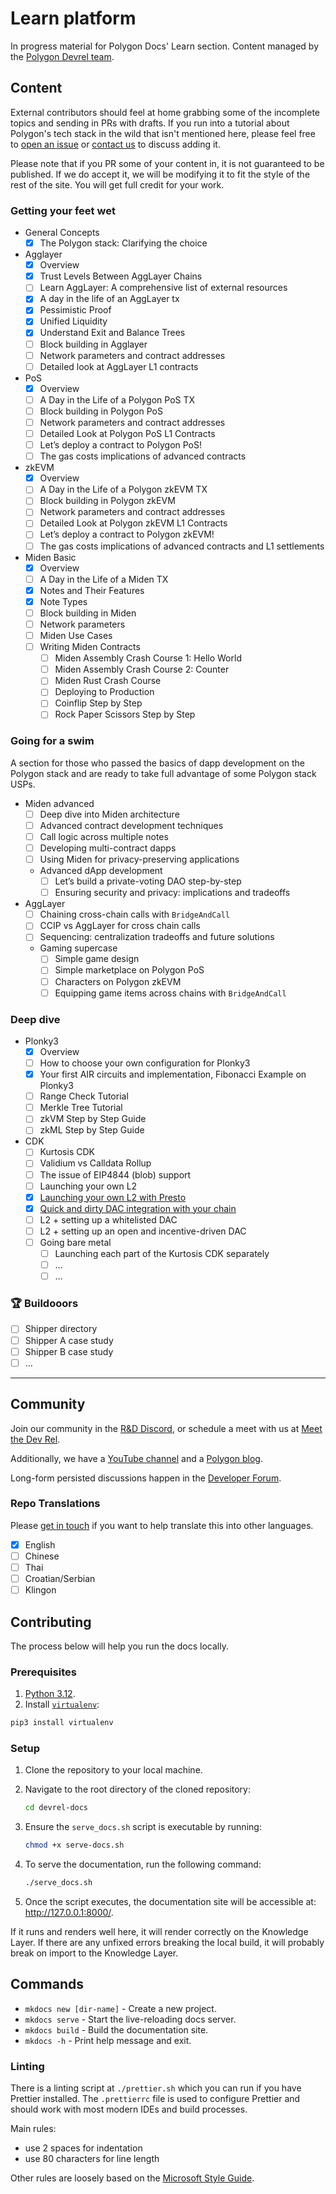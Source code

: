 # Learn platform

In progress material for Polygon Docs' Learn section. Content managed by the
[Polygon Devrel team](https://polygon.technology/community/meet-the-devrel).

## Content

External contributors should feel at home grabbing some of the incomplete topics
and sending in PRs with drafts. If you run into a tutorial about Polygon's tech
stack in the wild that isn't mentioned here, please feel free to
[open an issue](https://github.com/0xPolygon/devrel-docs/issues) or
[contact us](https://polygon.technology/community/meet-the-devrel) to discuss
adding it.

Please note that if you PR some of your content in, it is not guaranteed to be
published. If we do accept it, we will be modifying it to fit the style of the
rest of the site. You will get full credit for your work.

### Getting your feet wet

- General Concepts
  - [x] The Polygon stack: Clarifying the choice
- Agglayer
  - [x] Overview
  - [x] Trust Levels Between AggLayer Chains
  - [ ] Learn AggLayer: A comprehensive list of external resources
  - [x] A day in the life of an AggLayer tx
  - [x] Pessimistic Proof
  - [x] Unified Liquidity
  - [x] Understand Exit and Balance Trees
  - [ ] Block building in Agglayer
  - [ ] Network parameters and contract addresses
  - [ ] Detailed look at AggLayer L1 contracts
- PoS
  - [x] Overview
  - [ ] A Day in the Life of a Polygon PoS TX
  - [ ] Block building in Polygon PoS
  - [ ] Network parameters and contract addresses
  - [ ] Detailed Look at Polygon PoS L1 Contracts
  - [ ] Let’s deploy a contract to Polygon PoS!
  - [ ] The gas costs implications of advanced contracts
- zkEVM
  - [x] Overview
  - [ ] A Day in the Life of a Polygon zkEVM TX
  - [ ] Block building in Polygon zkEVM
  - [ ] Network parameters and contract addresses
  - [ ] Detailed Look at Polygon zkEVM L1 Contracts
  - [ ] Let’s deploy a contract to Polygon zkEVM!
  - [ ] The gas costs implications of advanced contracts and L1 settlements
- Miden Basic
  - [x] Overview
  - [ ] A Day in the Life of a Miden TX
  - [x] Notes and Their Features
  - [x] Note Types
  - [ ] Block building in Miden
  - [ ] Network parameters
  - [ ] Miden Use Cases
  - [ ] Writing Miden Contracts
    - [ ] Miden Assembly Crash Course 1: Hello World
    - [ ] Miden Assembly Crash Course 2: Counter
    - [ ] Miden Rust Crash Course
    - [ ] Deploying to Production
    - [ ] Coinflip Step by Step
    - [ ] Rock Paper Scissors Step by Step

### Going for a swim

A section for those who passed the basics of dapp development on the Polygon
stack and are ready to take full advantage of some Polygon stack USPs.

- Miden advanced
  - [ ] Deep dive into Miden architecture
  - [ ] Advanced contract development techniques
  - [ ] Call logic across multiple notes
  - [ ] Developing multi-contract dapps
  - [ ] Using Miden for privacy-preserving applications
  - Advanced dApp development
    - [ ] Let’s build a private-voting DAO step-by-step
    - [ ] Ensuring security and privacy: implications and tradeoffs
- AggLayer
  - [ ] Chaining cross-chain calls with `BridgeAndCall`
  - [ ] CCIP vs AggLayer for cross chain calls
  - [ ] Sequencing: centralization tradeoffs and future solutions
  - Gaming supercase
    - [ ] Simple game design
    - [ ] Simple marketplace on Polygon PoS
    - [ ] Characters on Polygon zkEVM
    - [ ] Equipping game items across chains with `BridgeAndCall`

### Deep dive

- Plonky3
  - [x] Overview
  - [ ] How to choose your own configuration for Plonky3
  - [x] Your first AIR circuits and implementation, Fibonacci Example on Plonky3
  - [ ] Range Check Tutorial
  - [ ] Merkle Tree Tutorial
  - [ ] zkVM Step by Step Guide
  - [ ] zkML Step by Step Guide
- CDK
  - [ ] Kurtosis CDK
  - [ ] Validium vs Calldata Rollup
  - [ ] The issue of EIP4844 (blob) support
  - [ ] Launching your own L2
  - [x] [Launching your own L2 with Presto](https://blog.jarrodwatts.com/build-your-own-layer-2-blockchain-using-polygon-cdk)
  - [x] [Quick and dirty DAC integration with your chain](../cdk/how-to/integrate-da/)
  - [ ] L2 + setting up a whitelisted DAC
  - [ ] L2 + setting up an open and incentive-driven DAC
  - [ ] Going bare metal
    - [ ] Launching each part of the Kurtosis CDK separately
    - [ ] …
    - [ ] …

### 🏆 Buildooors

- [ ] Shipper directory
- [ ] Shipper A case study
- [ ] Shipper B case study
- [ ] …

---

## Community

Join our community in the [R&D Discord](https://discord.gg/0xpolygonrnd), or
schedule a meet with us at
[Meet the Dev Rel](https://polygon.technology/community/meet-the-devrel).

Additionally, we have a [YouTube channel](https://www.youtube.com/@0xPolygonTV)
and a [Polygon blog](https://polygon.technology/blog).

Long-form persisted discussions happen in the
[Developer Forum](https://forum.polygon.technology/c/developers/25).

### Repo Translations

Please [get in touch](https://polygon.technology/community/meet-the-devrel) if
you want to help translate this into other languages.

- [x] English
- [ ] Chinese
- [ ] Thai
- [ ] Croatian/Serbian
- [ ] Klingon

## Contributing

The process below will help you run the docs locally.

### Prerequisites

1. [Python 3.12](https://www.python.org/downloads/).
2. Install [`virtualenv`](https://pypi.org/project/virtualenv/):

```sh
pip3 install virtualenv
```

### Setup

1. Clone the repository to your local machine.
2. Navigate to the root directory of the cloned repository:

   ```sh
   cd devrel-docs
   ```

3. Ensure the `serve_docs.sh` script is executable by running:

   ```sh
   chmod +x serve-docs.sh
   ```

4. To serve the documentation, run the following command:

   ```sh
   ./serve_docs.sh
   ```

5. Once the script executes, the documentation site will be accessible at:
   <http://127.0.0.1:8000/>.

If it runs and renders well here, it will render correctly on the Knowledge
Layer. If there are any unfixed errors breaking the local build, it will
probably break on import to the Knowledge Layer.

## Commands

- `mkdocs new [dir-name]` - Create a new project.
- `mkdocs serve` - Start the live-reloading docs server.
- `mkdocs build` - Build the documentation site.
- `mkdocs -h` - Print help message and exit.

### Linting

There is a linting script at `./prettier.sh` which you can run if you have
Prettier installed. The `.prettierrc` file is used to configure Prettier and
should work with most modern IDEs and build processes.

Main rules:

- use 2 spaces for indentation
- use 80 characters for line length

Other rules are loosely based on the
[Microsoft Style Guide](https://learn.microsoft.com/en-us/style-guide/welcome/).